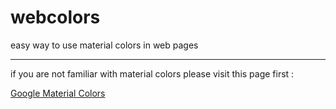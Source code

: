 # webcolors
easy way to use material colors in web pages

---

if you are not familiar with material colors please visit this page first :

[Google Material Colors](https://material.io/design/color/#tools-for-picking-colors)
